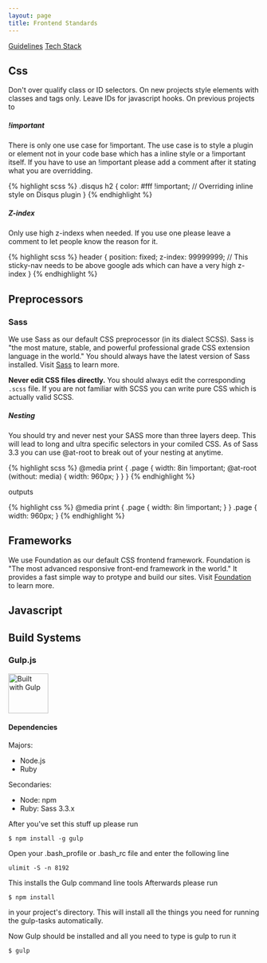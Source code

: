```yaml
---
layout: page
title: Frontend Standards
---
```


<a href="https://docs.google.com/a/thinkoomph.com/document/d/19PMZOq4KUQa9BYkbfmevRWf5DaDo52GDPQlczMa20_k/edit#">Guidelines</a>
<a href="https://docs.google.com/a/thinkoomph.com/document/d/1hgiQ7hrnfy7gWO9bv1twdcyyvBk2oSNekFxUZgunrGA/edit#">Tech Stack</a>

## Css

Don't over qualify class or ID selectors. On new projects style elements with classes
and tags only. Leave IDs for javascript hooks. On previous projects to

##### !important
There is only one use case for !important. The use case is to style a plugin or element
not in your code base which has a inline style or a !important itself. If you have to use an !important
please add a comment after it stating what you are overridding.

{% highlight scss %}
.disqus h2 {
	color: #fff !important; // Overriding inline style on Disqus plugin
}
{% endhighlight %}


##### Z-index
Only use high z-indexs when needed. If you use one please leave a comment to let people
know the reason for it.

{% highlight scss %}
header {
	position: fixed;
	z-index: 99999999; // This sticky-nav needs to be above google ads which can have a very high z-index
}
{% endhighlight %}

## Preprocessors

### Sass
We use Sass as our default CSS preprocessor (in its dialect SCSS). Sass is "the most mature, stable, and powerful
professional grade CSS extension language in the world." You should always have the latest version of Sass installed.
Visit [Sass](http://http://sass-lang.com/) to learn more.

**Never edit CSS files directly.** You should always edit the corresponding `.scss` file. If you are
not familiar with SCSS you can write pure CSS which is actually valid SCSS.

##### Nesting
You should try and never nest your SASS more than three layers deep. This will lead to long and ultra specific selectors
in your comiled CSS. As of Sass 3.3 you can use @at-root to break out of your nesting at anytime.

{% highlight scss %}
@media print {
  .page {
    width: 8in !important;
    @at-root (without: media) {
      width: 960px;
    }
  }
}
{% endhighlight %}

outputs

{% highlight css %}
@media print {
  .page {
    width: 8in !important;
  }
}
.page {
  width: 960px;
}
{% endhighlight %}

## Frameworks

We use Foundation as our default CSS frontend framework. Foundation is "The most advanced responsive
front-end framework in the world." It provides a fast simple way to protype and build our sites.
Visit [Foundation](http://http://foundation.zurb.com/) to learn more.

## Javascript

## Build Systems

### Gulp.js


<a href="http://gulpjs.com/"><img src="https://raw2.github.com/gulpjs/artwork/master/gulp-2x.png" width="80" alt="Built with Gulp"></a>


#### Dependencies

Majors:

* Node.js
* Ruby

Secondaries:

* Node: npm
* Ruby: Sass 3.3.x

After you've set this stuff up please run

	$ npm install -g gulp

Open your .bash_profile or .bash_rc file and enter the following line

	ulimit -S -n 8192

This installs the Gulp command line tools
Afterwards please run

	$ npm install

in your project's directory.
This will install all the things you need for running the gulp-tasks
automatically.

Now Gulp should be installed and all you need to type is gulp to run it

	$ gulp